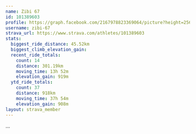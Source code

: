 ```yaml
---
name: Zibi 67
id: 101389603
profile: https://graph.facebook.com/2167978823369064/picture?height=256&width=256
username: zibi-67
strava_url: https://www.strava.com/athletes/101389603
stats:
  biggest_ride_distance: 45.52km
  biggest_climb_elevation_gain: 
  recent_ride_totals:
    count: 14
    distance: 301.19km
    moving_time: 13h 52m
    elevation_gain: 919m
  ytd_ride_totals:
    count: 37
    distance: 918km
    moving_time: 37h 54m
    elevation_gain: 908m
layout: strava_member
--- 
```

...
